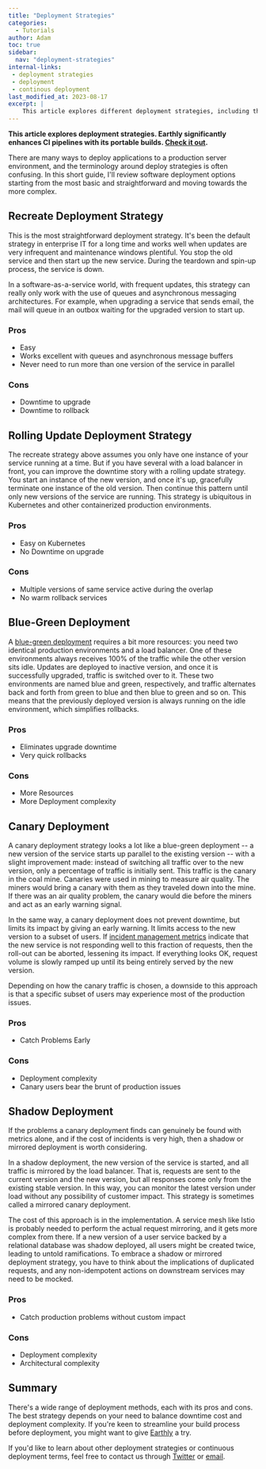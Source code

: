 ```yaml
---
title: "Deployment Strategies"
categories:
  - Tutorials
author: Adam
toc: true 
sidebar:
  nav: "deployment-strategies"
internal-links:
 - deployment strategies
 - deployment
 - continous deployment
last_modified_at: 2023-08-17
excerpt: |
    This article explores different deployment strategies, including the recreate deployment strategy, rolling update deployment strategy, blue-green deployment, canary deployment, and shadow deployment. Each strategy has its pros and cons, and the best strategy depends on the need to balance downtime cost and deployment complexity.
---
```

**This article explores deployment strategies. Earthly significantly enhances CI pipelines with its portable builds. [Check it out](https://cloud.earthly.dev/login).**

There are many ways to deploy applications to a production server environment, and the terminology around deploy strategies is often confusing. In this short guide, I'll review software deployment options starting from the most basic and straightforward and moving towards the more complex.  

## Recreate Deployment Strategy

This is the most straightforward deployment strategy. It's been the default strategy in enterprise IT for a long time and works well when updates are very infrequent and maintenance windows plentiful. You stop the old service and then start up the new service. During the teardown and spin-up process, the service is down.

In a software-as-a-service world, with frequent updates, this strategy can really only work with the use of queues and asynchronous messaging architectures. For example, when upgrading a service that sends email, the mail will queue in an outbox waiting for the upgraded version to start up.

<div class="no_toc_section">

### Pros

</div>

* Easy
* Works excellent with queues and asynchronous message buffers
* Never need to run more than one version of the service in parallel

<div class="no_toc_section">

### Cons

</div>

* Downtime to upgrade
* Downtime to rollback

## Rolling Update Deployment Strategy

The recreate strategy above assumes you only have one instance of your service running at a time. But if you have several with a load balancer in front, you can improve the downtime story with a rolling update strategy. You start an instance of the new version, and once it's up, gracefully terminate one instance of the old version. Then continue this pattern until only new versions of the service are running. This strategy is ubiquitous in Kubernetes and other containerized production environments.

<div class="no_toc_section">

### Pros

</div>

* Easy on Kubernetes
* No Downtime on upgrade

<div class="no_toc_section">

### Cons

</div>

* Multiple versions of same service active during the overlap
* No warm rollback services

## Blue-Green Deployment

A [blue-green deployment](/blog/blue-green/) requires a bit more resources: you need two identical production environments and a load balancer. One of these environments always receives 100% of the traffic while the other version sits idle. Updates are deployed to inactive version, and once it is successfully upgraded, traffic is switched over to it. These two environments are named blue and green, respectively, and traffic alternates back and forth from green to blue and then blue to green and so on. This means that the previously deployed version is always running on the idle environment, which simplifies rollbacks.

<div class="no_toc_section">

### Pros

</div>

* Eliminates upgrade downtime
* Very quick rollbacks

<div class="no_toc_section">

### Cons

</div>

* More Resources
* More Deployment complexity

## Canary Deployment

A canary deployment strategy looks a lot like a blue-green deployment -- a new version of the service starts up parallel to the existing version -- with a slight improvement made: instead of switching all traffic over to the new version, only a percentage of traffic is initially sent. This traffic is the canary in the coal mine. Canaries were used in mining to measure air quality. The miners would bring a canary with them as they traveled down into the mine. If there was an air quality problem, the canary would die before the miners and act as an early warning signal.

In the same way, a canary deployment does not prevent downtime, but limits its impact by giving an early warning. It limits access to the new version to a subset of users. If [incident management metrics](/blog/incident-management-metrics) indicate that the new service is not responding well to this fraction of requests, then the roll-out can be aborted, lessening its impact. If everything looks OK, request volume is slowly ramped up until its being entirely served by the new version.

Depending on how the canary traffic is chosen, a downside to this approach is that a specific subset of users may experience most of the production issues.

<div class="no_toc_section">

### Pros

</div>

* Catch Problems Early

<div class="no_toc_section">

### Cons

</div>

* Deployment complexity
* Canary users bear the brunt of production issues

## Shadow Deployment

If the problems a canary deployment finds can genuinely be found with metrics alone, and if the cost of incidents is very high, then a shadow or mirrored deployment is worth considering.

In a shadow deployment, the new version of the service is started, and all traffic is mirrored by the load balancer. That is, requests are sent to the current version and the new version, but all responses come only from the existing stable version. In this way, you can monitor the latest version under load without any possibility of customer impact. This strategy is sometimes called a mirrored canary deployment.

The cost of this approach is in the implementation. A service mesh like Istio is probably needed to perform the actual request mirroring, and it gets more complex from there. If a new version of a user service backed by a relational database was shadow deployed, all users might be created twice, leading to untold ramifications. To embrace a shadow or mirrored deployment strategy, you have to think about the implications of duplicated requests, and any non-idempotent actions on downstream services may need to be mocked.

<div class="no_toc_section">

### Pros

</div>

* Catch production problems without custom impact

<div class="no_toc_section">

### Cons

</div>

* Deployment complexity
* Architectural complexity

<div class="no_toc_section">

## Summary

There's a wide range of deployment methods, each with its pros and cons. The best strategy depends on your need to balance downtime cost and deployment complexity. If you're keen to streamline your build process before deployment, you might want to give [Earthly](https://cloud.earthly.dev/login) a try.

If you'd like to learn about other deployment strategies or continuous deployment terms, feel free to contact us through [Twitter](https://twitter.com/earthlytech) or [email](mailto:adam@earthly.dev).
